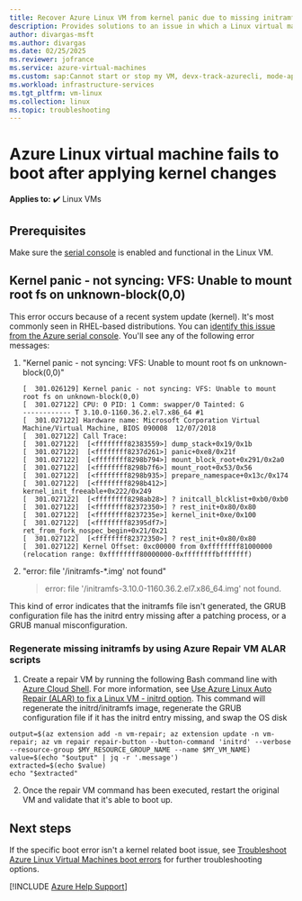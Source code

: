 ```yaml
---
title: Recover Azure Linux VM from kernel panic due to missing initramfs
description: Provides solutions to an issue in which a Linux virtual machine (VM) can't boot after applying kernel changes.
author: divargas-msft
ms.author: divargas
ms.date: 02/25/2025
ms.reviewer: jofrance
ms.service: azure-virtual-machines
ms.custom: sap:Cannot start or stop my VM, devx-track-azurecli, mode-api, innovation-engine, linux-related-content
ms.workload: infrastructure-services
ms.tgt_pltfrm: vm-linux
ms.collection: linux
ms.topic: troubleshooting
---
```


# Azure Linux virtual machine fails to boot after applying kernel changes

**Applies to:** :heavy_check_mark: Linux VMs

<!-- Commenting out these entries as this information should be selected by the user along with the corresponding subscription and region

The First step in this tutorial is to define environment variables, and install the corresponding package, if necessary.

```azurecli-interactive
export MY_RESOURCE_GROUP_NAME="myVMResourceGroup89f292"
export MY_VM_NAME="myVM89f292"
```
-->


## Prerequisites

Make sure the [serial console](serial-console-linux.md) is enabled and functional in the Linux VM.

## <a id="missing-initramfs"></a>Kernel panic - not syncing: VFS: Unable to mount root fs on unknown-block(0,0)

This error occurs because of a recent system update (kernel). It's most commonly seen in RHEL-based distributions.
You can [identify this issue from the Azure serial console](#identify-kernel-boot-issue). You'll see any of the following error messages:

1. "Kernel panic - not syncing: VFS: Unable to mount root fs on unknown-block(0,0)"

    ```output
    [  301.026129] Kernel panic - not syncing: VFS: Unable to mount root fs on unknown-block(0,0)
    [  301.027122] CPU: 0 PID: 1 Comm: swapper/0 Tainted: G               ------------ T 3.10.0-1160.36.2.el7.x86_64 #1
    [  301.027122] Hardware name: Microsoft Corporation Virtual Machine/Virtual Machine, BIOS 090008  12/07/2018
    [  301.027122] Call Trace:
    [  301.027122]  [<ffffffff82383559>] dump_stack+0x19/0x1b
    [  301.027122]  [<ffffffff8237d261>] panic+0xe8/0x21f
    [  301.027122]  [<ffffffff8298b794>] mount_block_root+0x291/0x2a0
    [  301.027122]  [<ffffffff8298b7f6>] mount_root+0x53/0x56
    [  301.027122]  [<ffffffff8298b935>] prepare_namespace+0x13c/0x174
    [  301.027122]  [<ffffffff8298b412>] kernel_init_freeable+0x222/0x249
    [  301.027122]  [<ffffffff8298ab28>] ? initcall_blcklist+0xb0/0xb0
    [  301.027122]  [<ffffffff82372350>] ? rest_init+0x80/0x80
    [  301.027122]  [<ffffffff8237235e>] kernel_init+0xe/0x100
    [  301.027122]  [<ffffffff82395df7>] ret_from_fork_nospec_begin+0x21/0x21
    [  301.027122]  [<ffffffff82372350>] ? rest_init+0x80/0x80
    [  301.027122] Kernel Offset: 0xc00000 from 0xffffffff81000000 (relocation range: 0xffffffff80000000-0xffffffffbfffffff)
    ```

2. "error: file '/initramfs-*.img' not found"

    > error: file '/initramfs-3.10.0-1160.36.2.el7.x86_64.img' not found.

This kind of error indicates that the initramfs file isn't generated, the GRUB configuration file has the initrd entry missing after a patching process, or a GRUB manual misconfiguration.

### <a id="missing-initramfs-alar"></a>Regenerate missing initramfs by using Azure Repair VM ALAR scripts

1. Create a repair VM by running the following Bash command line with [Azure Cloud Shell](/azure/cloud-shell/overview). For more information, see [Use Azure Linux Auto Repair (ALAR) to fix a Linux VM - initrd option](repair-linux-vm-using-ALAR.md#initrd). This command will regenerate the initrd/initramfs image, regenerate the GRUB configuration file if it has the initrd entry missing, and swap the OS disk

```azurecli-interactive
output=$(az extension add -n vm-repair; az extension update -n vm-repair; az vm repair repair-button --button-command 'initrd' --verbose --resource-group $MY_RESOURCE_GROUP_NAME --name $MY_VM_NAME)
value=$(echo "$output" | jq -r '.message')
extracted=$(echo $value)
echo "$extracted"
```

2. Once the repair VM command has been executed, restart the original VM and validate that it's able to boot up.

## Next steps

If the specific boot error isn't a kernel related boot issue, see [Troubleshoot Azure Linux Virtual Machines boot errors](./boot-error-troubleshoot-linux.md) for further troubleshooting options.

[!INCLUDE [Azure Help Support](../../../includes/azure-help-support.md)]